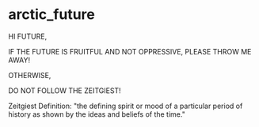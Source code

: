 # arctic_future


HI FUTURE, 

IF THE FUTURE IS FRUITFUL AND NOT OPPRESSIVE, PLEASE THROW ME AWAY!

OTHERWISE, 

DO NOT FOLLOW THE ZEITGIEST!

Zeitgiest Definition: "the defining spirit or mood of a particular period of history as shown by the ideas and beliefs of the time."
